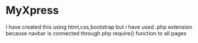 # MyXpress

I have created this using html,css,bootstrap but i have used .php extension because navbar is connected through php require() function to all pages
